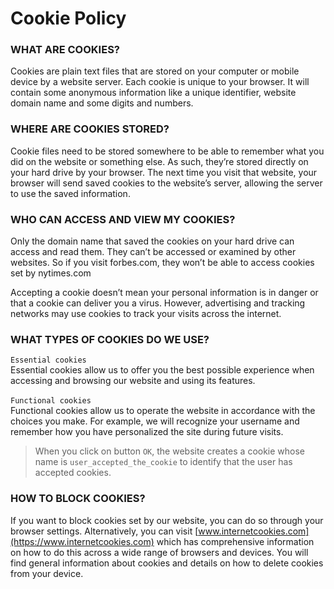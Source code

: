 # Cookie Policy 

### WHAT ARE COOKIES?

Cookies are plain text files that are stored on your computer or mobile device by a website server. Each cookie is unique to your browser. It will contain some anonymous information like a unique identifier, website domain name and some digits and numbers.

### WHERE ARE COOKIES STORED?

Cookie files need to be stored somewhere to be able to remember what you did on the website or something else. As such, they’re stored directly on your hard drive by your browser. The next time you visit that website, your browser will send saved cookies to the website’s server, allowing the server to use the saved information.

### WHO CAN ACCESS AND VIEW MY COOKIES?

Only the domain name that saved the cookies on your hard drive can access and read them. They can’t be accessed or examined by other websites. So if you visit forbes.com, they won’t be able to access cookies set by nytimes.com

Accepting a cookie doesn’t mean your personal information is in danger or that a cookie can deliver you a virus. However, advertising and tracking networks may use cookies to track your visits across the internet.

### WHAT TYPES OF COOKIES DO WE USE?

`Essential cookies`\
Essential cookies allow us to offer you the best possible experience when accessing and browsing our website and using its features.\
\
`Functional cookies`\
Functional cookies allow us to operate the website in accordance with the choices you make. For example, we will recognize your username and remember how you have personalized the site during future visits.

> When you click on button `OK`, the website creates a cookie whose name is `user_accepted_the_cookie` to identify that the user has accepted cookies.

### HOW TO BLOCK COOKIES?

If you want to block cookies set by our website, you can do so through your browser settings. Alternatively, you can visit [www.internetcookies.com](https://www.internetcookies.com) which has comprehensive information on how to do this across a wide range of browsers and devices. You will find general information about cookies and details on how to delete cookies from your device.
